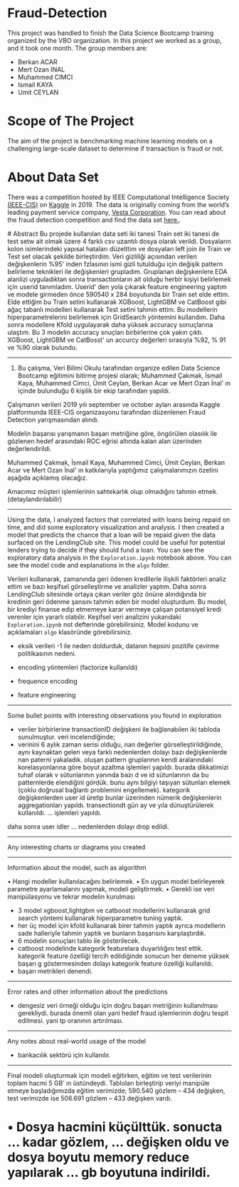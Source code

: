 # Fraud-Detection

This  project was handled to finish the Data Science Bootcamp training organized by the VBO organization. In this project we worked as a group, and it took one month. The group members are:
- Berkan ACAR
- Mert Ozan INAL
- Muhammed CIMCI
- Ismail KAYA
- Umit CEYLAN


# Scope of The Project

The aim of the project is benchmarking machine learning models on a challenging large-scale dataset to determine if transaction is fraud or not. 

# About Data Set
There was a competition hosted by IEEE Computational Intelligence Society [(IEEE-CIS)](https://cis.ieee.org/) on [Kaggle](https://www.kaggle.com/) in 2019. The data is originally coming from the world’s leading payment service company, [Vesta Corporation](https://trustvesta.com/). You can read about the fraud detection competition and find the data set [here.](https://www.kaggle.com/c/ieee-fraud-detection). 


# Abstract
Bu projede kullanılan data seti iki tanesi Train set  iki tanesi de test setw ait olmak üzere 4 farklı csv uzantılı dosya olarak verildi. Dosyaların kolon isimlerindeki yapısal hataları düzelttim ve dosyaları left join ile Train ve Test set olacak şekilde birleştirdim. Veri gizliliği açısından verilen değişkenlerin %95' inden fzlasının ismi gizli tutulduğu için değişik pattern belirleme teknikleri ile değişkenleri grupladım. Gruplanan değişkenlere EDA alanlizi uyguladıktan sonra transactionların ait olduğu herbir kişiyi belirlemek için userid tanımladım. Userid' den yola çıkarak feature engineering yaptım ve modele girmeden önce 590540 x 284 boyutunda bir Train set elde ettim. Elde ettiğim bu Train setini kullanarak XGBoost, LightGBM ve CatBoost gibi ağaç tabanlı modelleri kullanarak Test setini tahmin ettim. Bu modellerin hiperparametrelerini belirlemek için GridSearch yöntemini kullandım. Daha sonra modellere Kfold uygulayarak daha yüksek accuracy sonuçlarına ulaştım. Bu 3 modelin accuracy snuçları birbirlerine çok yakın çıktı. XGBoost, LightGBM ve CatBosst' un accurcy değerleri sırasıyla  %92, % 91 ve %90 olarak bulundu.


-----------------------------------------------------------------


1. Bu çalışma, Veri Bilimi Okulu tarafından organize edilen Data Science Bootcamp eğitimini bitirme projesi olarak; Muhammed Çakmak, İsmail Kaya, Muhammed Cimci, Ümit Ceylan, Berkan Acar ve Mert Ozan İnal' ın içinde bulunduğu 6 kişilik bir ekip tarafından yapıldı. 

Çalışmanın verileri 2019 yılı september ve october ayları arasında Kaggle platformunda IEEE-CIS organizasyonu tarafından düzenlenen Fraud Detection yarışmasından alındı. 

Modelin başarısı yarışmanın başarı metriğine göre, öngörülen olasılık ile gözlenen hedef arasındaki ROC eğrisi altında kalan alan üzerinden değerlendirildi.

Muhammed Çakmak, İsmail Kaya, Muhammed Cimci, Ümit Ceylan, Berkan Acar ve Mert Ozan İnal' ın katkılarıyla yaptığımız çalışmalarımızın özetini aşağıda açıklamış olacağız. 

Amacımız müşteri işlemlerinin sahtekarlık olup olmadığını tahmin etmek. (detaylandırılabilir)

-------------

Using the data, I analyzed factors that correlated with loans being repaid on time, and did some exploratory visualization and analysis.  I then created a model that predicts the chance that a loan will be repaid given the data surfaced on the LendingClub site.  This model could be useful for potential lenders trying to decide if they should fund a loan.  You can see the exploratory data analysis in the `Exploration.ipynb` notebook above.  You can see the model code and explanations in the `algo` folder.


Verileri kullanarak, zamanında geri ödenen kredilerle ilişkili faktörleri analiz ettim ve bazı keşifsel görselleştirme ve analizler yaptım. Daha sonra LendingClub sitesinde ortaya çıkan veriler göz önüne alındığında bir kredinin geri ödenme şansını tahmin eden bir model oluşturdum. Bu model, bir krediyi finanse edip etmemeye karar vermeye çalışan potansiyel kredi verenler için yararlı olabilir. Keşifsel veri analizini yukarıdaki `Exploration.ipynb` not defterinde görebilirsiniz. Model kodunu ve açıklamaları `algo` klasöründe görebilirsiniz.

- eksik verileri -1 ile neden doldurduk, datanın hepsini pozitife çevirme politikasının nedeni.

- encoding yöntemleri (factorize kullanıldı)

- frequence encoding

- feature engineering 


------------
Some bullet points with interesting observations you found in exploration

- veriler birbirlerine transactionID değişkeni ile bağlanabilen iki tabloda sunulmuştur. veri incelendiğinde;
- verinini 6 aylık zaman serisi olduğu, nan değerler görselleştirildiğinde, aynı kaynaktan gelen veya farklı nedenlerden dolayı bazı değişkenlerde nan paterni yakaladık. oluşan pattern gruplarının kendi aralarındaki korelasyonlarına göre boyut azaltma işlemleri yapıldı. burada dikkatimizi tuhaf olarak v sütunlarının yanında bazı d ve id sütunlarının da bu patternlerde elendiğini gördük. bunu aynı bilgiyi taşıyan sütunları elemek (çoklu doğrusal bağlantı problemini engellemek). kategorik değişkenlerden user id üretip bunlar üzerinden nümerik değişkenlerin aggregationları yapıldı. transectiondt gün ay ve yıla dünuştürülerek kullanıldı. ... işlemleri yapıldı.


daha sonra user idler ... nedenlerden dolayı drop edildi.

-----

Any interesting charts or diagrams you created

-----

Information about the model, such as algorithm

•	Hangi modeller kullanılacağını belirlemek.
•	En uygun model belirleyerek parametre ayarlamalarını yapmak, modeli geliştirmek.
•	Gerekli ise veri manipülasyonu ve tekrar modelin kurulması
- 3 model xgboost,lightgbm ve catboost modellerini kullanarak grid search yöntemi kullanarak hiperparametre tuning yaptık.
- her üç model için kfold kullanarak birer tahmin yaptık ayrıca modellerin sade halleriyle tahmin yaptık ve bunların başarısını karşılaştırdık.
- 6 modelin sonuçları tablo ile gösterilecek.
- catboost modelinde kategorik featurelara duyarlılığını test ettik. kategorik feature özelliği tercih edildiğinde sonucun her deneme yüksek başarı g
göstermesinden dolayı kategorik feature özelliği kullanıldı.
- başarı metrikleri denendi.

------

Error rates and other information about the predictions

- dengesiz veri örneği olduğu için doğru başarı metriğinin kullanılması gerekliydi. burada önemli olan yani hedef fraud işlemlerinin doğru tespit edilmesi. yani tp oranının artırılması.

-----

Any notes about real-world usage of the model

- bankacılık sektörü için kullanılır.


-------


Final modeli oluşturmak için modeli eğitirken, eğitim ve test verilerinin toplam hacmi 5 GB’ ın üstündeydi.
Tabloları birleştirip veriyi manipüle etmeye başladığımızda eğitim verimizde; 590.540 gözlem – 434 değişken,
test verimizde ise 506.691 gözlem – 433 değişken vardı.

# •	Dosya hacmini küçülttük. sonucta ... kadar gözlem, ... değişken oldu ve dosya boyutu memory reduce yapılarak ... gb boyutuna indirildi.






